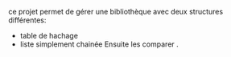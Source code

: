 ce projet permet de gérer une bibliothèque avec deux structures différentes:
  -  table de hachage
  -  liste simplement chainée
Ensuite les comparer .
